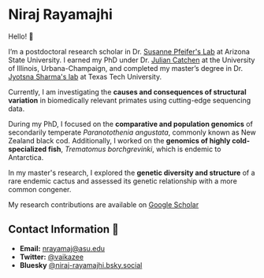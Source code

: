# **Niraj Rayamajhi**

Hello! 👋  

I’m a postdoctoral research scholar in Dr. [Susanne Pfeifer's Lab](http://spfeiferlab.org/) at Arizona State University. 
I earned my PhD under Dr. [Julian Catchen](https://catchenlab.life.illinois.edu/) at the University of Illinois, Urbana-Champaign, and completed my master’s degree in 
Dr. [Jyotsna Sharma's lab](https://www.depts.ttu.edu/pss/sharma-lab/index.php) at Texas Tech University.

Currently, I am investigating the **causes and consequences of structural variation** in biomedically relevant primates using cutting-edge sequencing data. 

During my PhD, I focused on the **comparative and population genomics** of secondarily temperate *Paranotothenia angustata*, commonly known as New Zealand black cod.
Additionally, I worked on the **genomics of highly cold-specialized fish**, *Trematomus borchgrevinki*, which is endemic to Antarctica. 

In my master's research, I explored the **genetic diversity and structure** of a rare endemic cactus and assessed its genetic relationship with a more common congener.

My research contributions are available on [Google Scholar](https://scholar.google.com/citations?user=SAl2iYYAAAAJ&hl=en)



##  Contact Information 🤝

- **Email:** [nrayamaj@asu.edu](mailto:nrayamaj@asu)
- **Twitter:** [@vaikazee](https://twitter.com/@vaikazee)
- **Bluesky** [@niraj-rayamajhi.bsky.social](https://bsky.app/profile/niraj-rayamajhi.bsky.social)
